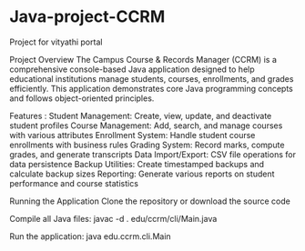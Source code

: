 # Java-project-CCRM
Project for vityathi portal 

Project Overview
The Campus Course & Records Manager (CCRM) is a comprehensive console-based Java application designed to help educational institutions manage students, courses, enrollments, and grades efficiently. This application demonstrates core Java programming concepts and follows object-oriented principles.

Features :
Student Management: Create, view, update, and deactivate student profiles
Course Management: Add, search, and manage courses with various attributes
Enrollment System: Handle student course enrollments with business rules
Grading System: Record marks, compute grades, and generate transcripts
Data Import/Export: CSV file operations for data persistence
Backup Utilities: Create timestamped backups and calculate backup sizes
Reporting: Generate various reports on student performance and course statistics

Running the Application
Clone the repository or download the source code

Compile all Java files:
javac -d . edu/ccrm/cli/Main.java

Run the application:
java edu.ccrm.cli.Main

